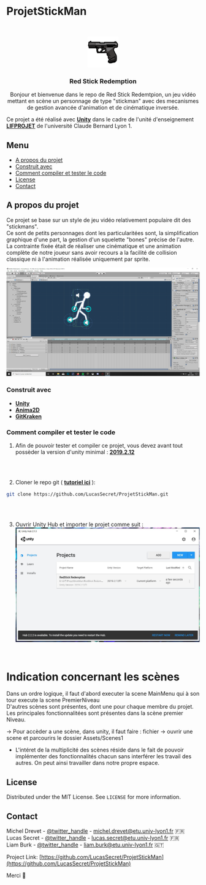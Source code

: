 # ProjetStickMan



<!-- PROJECT LOGO -->
<br />
<p align="center">
  <a href="https://github.com/LucasSecret/ProjetStickMan">
    <img src="RedStick%20Redemption/Assets/Sprite/5dd916b8dc81a.png" alt="Logo" width="80" height="80">
  </a>

  <h3 align="center">Red Stick Redemption</h3>

  <p align="center">
    Bonjour et bienvenue dans le repo de Red Stick Redemtpion, un jeu vidéo mettant en scène un personnage de type "stickman" avec des mecanismes de gestion avancée d'animation et de cinématique inversée.
   <br />
  
  
  
  
  Ce projet a été réalisé avec <a href="https://unity.com/fr"><strong>Unity</strong></a> dans le cadre de l'unité d'enseignement <a href="http://perso.univ-lyon1.fr/fabien.rico/site/projet:start"><strong>LIFPROJET</strong></a> de l'université Claude Bernard Lyon 1.
  </p>
</p>



<!-- TABLE OF CONTENTS -->
##  Menu

* [A propos du projet](#a-propos-du-projet)
* [Construit avec](#construit-avec)
* [Comment compiler et tester le code](#comment-compiler-et-tester-le-code)
* [License](#license)
* [Contact](#contact)

<!-- ABOUT THE PROJECT -->
## A propos du projet

Ce projet se base sur un style de jeu vidéo relativement populaire dit des "stickmans".
<br />
Ce sont de petits personnages dont les particularitées sont, la simplification graphique d'une part, la gestion d'un squelette "bones" précise de l'autre.
<br />
La contrainte fixée était de réaliser une cinématique et une animation complète de notre joueur sans avoir recours a la facilité de collision classique ni à l'animation réalisée uniquement par sprite.
<br />


![Image du stickman](Capture2.png)

### Construit avec

* <a href="https://unity3d.com/get-unity/download"><strong>Unity</strong></a>
* <a href="https://assetstore.unity.com/packages/essentials/unity-anima2d-79840"><strong>Anima2D</strong></a>
* <a href="https://www.gitkraken.com/"><strong>GitKraken</strong></a>



### Comment compiler et tester le code

1. Afin de pouvoir tester et compiler ce projet, vous devez avant tout possèder la version d'unity minimal : <a href="https://unity3d.com/get-unity/download"><strong>2019.2.12</strong></a>
<br />
<br />

2. Cloner le repo git ( <a href="http://rogerdudler.github.io/git-guide/index.fr.html"><strong>tutoriel ici</strong></a> ):
```bash
git clone https://github.com/LucasSecret/ProjetStickMan.git
```
<br />
<br />

3. Ouvrir Unity Hub et importer le projet comme suit :
![Image de l'importation](Capture.JPG)
<br />

# Indication concernant les scènes

Dans un ordre logique, il faut d'abord executer la scene MainMenu qui à son tour execute la scene PremierNiveau
<br />
D'autres scènes sont présentes, dont une pour chaque membre du projet.
Les principales fonctionnalitées sont présentes dans la scène premier Niveau.

-> Pour accèder a une scène, dans unity, il faut faire : fichier -> ouvrir une scene et parcourirs le dossier Assets/Scenes1

* L'intéret de la multiplicité des scènes réside dans le fait de pouvoir implémenter des fonctionnalités chacun sans interférer les travail des autres.
On peut ainsi travailler dans notre propre espace.


<!-- LICENSE -->
## License

Distributed under the MIT License. See `LICENSE` for more information.



<!-- CONTACT -->
## Contact

Michel Drevet - [@twitter_handle](https://twitter.com/twitter_handle) - michel.drevet@etu.univ-lyon1.fr :fr:
<br />
Lucas Secret - [@twitter_handle](https://twitter.com/twitter_handle) - lucas.secret@etu.univ-lyon1.fr :fr:
<br />
Liam Burk - [@twitter_handle](https://twitter.com/twitter_handle) - liam.burk@etu.univ-lyon1.fr :guatemala:

Project Link: [https://github.com/LucasSecret/ProjetStickMan](https://github.com/LucasSecret/ProjetStickMan)

Merci :slightly_smiling_face:

